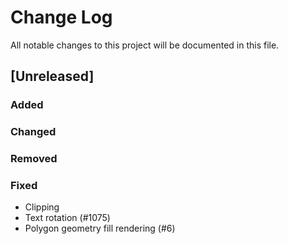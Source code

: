 # Change Log
All notable changes to this project will be documented in this file.

## [Unreleased]
### Added

### Changed

### Removed

### Fixed
- Clipping
- Text rotation (#1075)
- Polygon geometry fill rendering (#6)